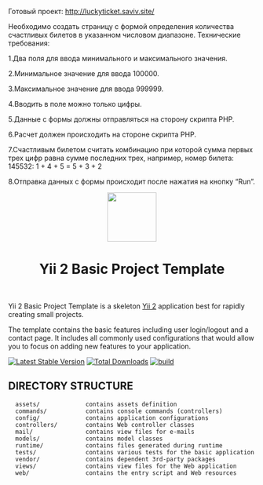 Готовый проект: http://luckyticket.saviv.site/

Необходимо создать страницу с формой определения количества счастливых
билетов в указанном числовом диапазоне.
Технические требования:

1.Два поля для ввода минимального и максимального значения.

2.Минимальное значение для ввода 100000.

3.Максимальное значение для ввода 999999.

4.Вводить в поле можно только цифры.

5.Данные с формы должны отправляться на сторону скрипта PHP.

6.Расчет должен происходить на стороне скрипта PHP.

7.Счастливым билетом считать комбинацию при которой сумма первых трех
цифр равна сумме последних трех, например, номер билета: 145532: 1 + 4 +
5 = 5 + 3 + 2

8.Отправка данных с формы происходит после нажатия на кнопку “Run”.

<p align="center">
    <a href="https://github.com/yiisoft" target="_blank">
        <img src="https://avatars0.githubusercontent.com/u/993323" height="100px">
    </a>
    <h1 align="center">Yii 2 Basic Project Template</h1>
    <br>
</p>

Yii 2 Basic Project Template is a skeleton [Yii 2](http://www.yiiframework.com/) application best for
rapidly creating small projects.

The template contains the basic features including user login/logout and a contact page.
It includes all commonly used configurations that would allow you to focus on adding new
features to your application.

[![Latest Stable Version](https://img.shields.io/packagist/v/yiisoft/yii2-app-basic.svg)](https://packagist.org/packages/yiisoft/yii2-app-basic)
[![Total Downloads](https://img.shields.io/packagist/dt/yiisoft/yii2-app-basic.svg)](https://packagist.org/packages/yiisoft/yii2-app-basic)
[![build](https://github.com/yiisoft/yii2-app-basic/workflows/build/badge.svg)](https://github.com/yiisoft/yii2-app-basic/actions?query=workflow%3Abuild)

DIRECTORY STRUCTURE
-------------------

      assets/             contains assets definition
      commands/           contains console commands (controllers)
      config/             contains application configurations
      controllers/        contains Web controller classes
      mail/               contains view files for e-mails
      models/             contains model classes
      runtime/            contains files generated during runtime
      tests/              contains various tests for the basic application
      vendor/             contains dependent 3rd-party packages
      views/              contains view files for the Web application
      web/                contains the entry script and Web resources
